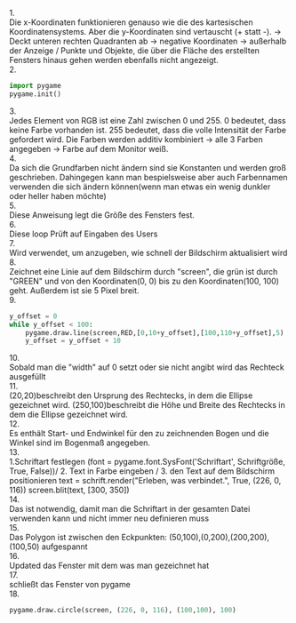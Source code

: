 1.<br>
Die x-Koordinaten funktionieren genauso wie die des kartesischen Koordinatensystems. Aber die y-Koordinaten sind vertauscht (+ statt -). -> Deckt unteren rechten Quadranten ab -> negative Koordinaten -> außerhalb der Anzeige / Punkte und Objekte, die über die Fläche des erstellten Fensters hinaus gehen werden ebenfalls nicht angezeigt.<br>
2.<br>
```python
import pygame 
pygame.init()
```
3.<br>
Jedes Element von RGB ist eine Zahl zwischen 0 und 255. 0 bedeutet, dass keine Farbe vorhanden ist. 255 bedeutet, dass die volle Intensität der Farbe gefordert wird. Die Farben werden additiv kombiniert -> alle 3 Farben angegeben -> Farbe auf dem Monitor weiß.<br>
4.<br>
Da sich die Grundfarben nicht ändern sind sie Konstanten und werden groß geschrieben. Dahingegen kann man bespielsweise aber auch Farbennamen verwenden die sich ändern können(wenn man etwas ein wenig dunkler oder heller haben möchte)<br>
5.<br>
Diese Anweisung legt die Größe des Fensters fest.<br>
6.<br>
Diese loop Prüft auf Eingaben des Users<br>
7.<br>
Wird verwendet, um anzugeben, wie schnell der Bildschirm aktualisiert wird<br>
8.<br>
Zeichnet eine Linie auf dem Bildschirm durch "screen", die grün ist durch "GREEN" und von den Koordinaten(0, 0) bis zu den Koordinaten(100, 100) geht. Außerdem ist sie 5 Pixel breit.<br>
9. <br>
```python
y_offset = 0 
while y_offset < 100: 
    pygame.draw.line(screen,RED,[0,10+y_offset],[100,110+y_offset],5) 
    y_offset = y_offset + 10
```
10.<br>
Sobald man die "width" auf 0 setzt oder sie nicht angibt wird das Rechteck ausgefüllt<br>
11. <br>
(20,20)beschreibt den Ursprung des Rechtecks, in dem die Ellipse gezeichnet wird. (250,100)beschreibt die Höhe und Breite des Rechtecks in dem die Ellipse gezeichnet wird.<br>
12.<br>
Es enthält Start- und Endwinkel für den zu zeichnenden Bogen und die Winkel sind im Bogenmaß angegeben.<br>
13. <br>
1.Schriftart festlegen (font = pygame.font.SysFont('Schriftart', Schriftgröße, True, False))/ 2. Text in Farbe eingeben / 3. den Text auf dem Bildschirm positionieren
text = schrift.render("Erleben, was verbindet.", True, (226, 0, 116))
screen.blit(text, [300, 350])<br>
14.<br>
Das ist notwendig, damit man die Schriftart in der gesamten Datei verwenden kann und nicht immer neu definieren muss<br>
15.<br>
Das Polygon ist zwischen den Eckpunkten: (50,100),(0,200),(200,200),(100,50) aufgespannt<br>
16.<br>
Updated das Fenster mit dem was man gezeichnet hat<br>
17. <br>
schließt das Fenster von pygame<br>
18. <br>
```python
pygame.draw.circle(screen, (226, 0, 116), (100,100), 100)
```